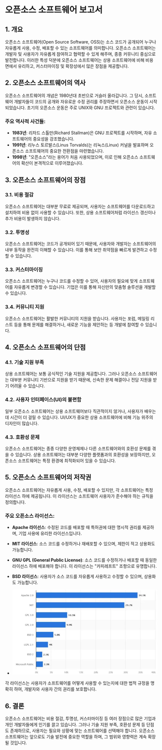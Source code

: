 # 오픈소스 소프트웨어 보고서

## 1. 개요

오픈소스 소프트웨어(Open Source Software, OSS)는 소스 코드가 공개되어 누구나 자유롭게 사용, 수정, 배포할 수 있는 소프트웨어를 의미합니다. 오픈소스 소프트웨어는 개발자 및 사용자가 자유롭게 참여하고 협력할 수 있게 해주며, 종종 커뮤니티 중심으로 발전합니다. 이러한 특성 덕분에 오픈소스 소프트웨어는 상용 소프트웨어에 비해 비용 면에서 유리하고, 커스터마이징 및 확장성에서 많은 장점을 제공합니다.

## 2. 오픈소스 소프트웨어의 역사

오픈소스 소프트웨어의 개념은 1980년대 초반으로 거슬러 올라갑니다. 그 당시, 소프트웨어 개발자들이 코드의 공개와 자유로운 수정 권리를 주장하면서 오픈소스 운동이 시작되었습니다. 초기의 오픈소스 운동은 주로 UNIX와 GNU 프로젝트와 관련이 있습니다.

### 주요 역사적 사건들:
- **1983년**: 리차드 스톨만(Richard Stallman)은 GNU 프로젝트를 시작하며, 자유 소프트웨어의 중요성을 강조했습니다.
- **1991년**: 리누스 토르발스(Linus Torvalds)는 리눅스(Linux) 커널을 발표하며 오픈소스 소프트웨어의 중요한 전환점을 마련했습니다.
- **1998년**: "오픈소스"라는 용어가 처음 사용되었으며, 이로 인해 오픈소스 소프트웨어의 확산이 본격적으로 이루어졌습니다.

## 3. 오픈소스 소프트웨어의 장점


### 3.1. 비용 절감
오픈소스 소프트웨어는 대부분 무료로 제공되며, 사용자는 소프트웨어를 다운로드하고 설치하여 비용 없이 사용할 수 있습니다. 또한, 상용 소프트웨어처럼 라이선스 갱신이나 추가 비용이 발생하지 않습니다.

### 3.2. 투명성
오픈소스 소프트웨어는 코드가 공개되어 있기 때문에, 사용자와 개발자는 소프트웨어의 내부 동작을 완전히 이해할 수 있습니다. 이를 통해 보안 취약점을 빠르게 발견하고 수정할 수 있습니다.

### 3.3. 커스터마이징
오픈소스 소프트웨어는 누구나 코드를 수정할 수 있어, 사용자의 필요에 맞게 소프트웨어를 자유롭게 변경할 수 있습니다. 기업은 이를 통해 자신만의 맞춤형 솔루션을 개발할 수 있습니다.

### 3.4. 커뮤니티 지원
오픈소스 소프트웨어는 활발한 커뮤니티의 지원을 받습니다. 사용자는 포럼, 메일링 리스트 등을 통해 문제를 해결하거나, 새로운 기능을 제안하는 등 개발에 참여할 수 있습니다.

## 4. 오픈소스 소프트웨어의 단점


### 4.1. 기술 지원 부족
상용 소프트웨어는 보통 공식적인 기술 지원을 제공합니다. 그러나 오픈소스 소프트웨어는 대부분 커뮤니티 기반으로 지원을 받기 때문에, 신속한 문제 해결이나 전담 지원을 받기 어려울 수 있습니다.

### 4.2. 사용자 인터페이스(UI)의 불편함
일부 오픈소스 소프트웨어는 상용 소프트웨어보다 직관적이지 않거나, 사용자가 배우는 데 시간이 더 걸릴 수 있습니다. UI/UX가 중요한 상용 소프트웨어에 비해 기능 위주의 디자인이 많습니다.

### 4.3. 호환성 문제
오픈소스 소프트웨어는 종종 다양한 운영체제나 다른 소프트웨어와의 호환성 문제를 겪을 수 있습니다. 상용 소프트웨어는 대부분 다양한 플랫폼과의 호환성을 보장하지만, 오픈소스 소프트웨어는 특정 환경에 최적화되어 있을 수 있습니다.

## 5. 오픈소스 소프트웨어의 저작권

오픈소스 소프트웨어는 자유롭게 사용, 수정, 배포할 수 있지만, 각 소프트웨어는 특정 라이선스 하에 제공됩니다. 이 라이선스는 소프트웨어 사용자가 준수해야 하는 규칙을 정의합니다.

### 주요 오픈소스 라이선스:
- **Apache 라이선스**: 수정된 코드를 배포할 때 특허권에 대한 명시적 권리를 제공하며, 기업 사용에 유리한 라이선스입니다.
- **MIT 라이선스**: 소스 코드를 수정하거나 재배포할 수 있으며, 제한이 적고 상용화도 가능합니다.
- **GNU GPL (General Public License)**: 소스 코드를 수정하거나 배포할 때 동일한 라이선스 하에 배포해야 합니다. 이 라이선스는 "카피레프트" 조항으로 유명합니다.
- **BSD 라이선스**: 사용자가 소스 코드를 자유롭게 사용하고 수정할 수 있으며, 상용화도 가능합니다.

- ![Image](data.JPG)

각 라이선스는 사용자가 소프트웨어를 어떻게 사용할 수 있는지에 대한 법적 규정을 명확히 하여, 개발자와 사용자 간의 권리를 보호합니다.

## 6. 결론

오픈소스 소프트웨어는 비용 절감, 투명성, 커스터마이징 등 여러 장점으로 많은 기업과 개인 개발자들에게 인기를 끌고 있습니다. 그러나 기술 지원 부족, 호환성 문제 등 단점도 존재하므로, 사용자는 필요와 상황에 맞는 소프트웨어를 선택해야 합니다. 오픈소스 소프트웨어는 앞으로도 기술 발전에 중요한 역할을 하며, 그 범위와 영향력은 계속 확장될 것입니다.


